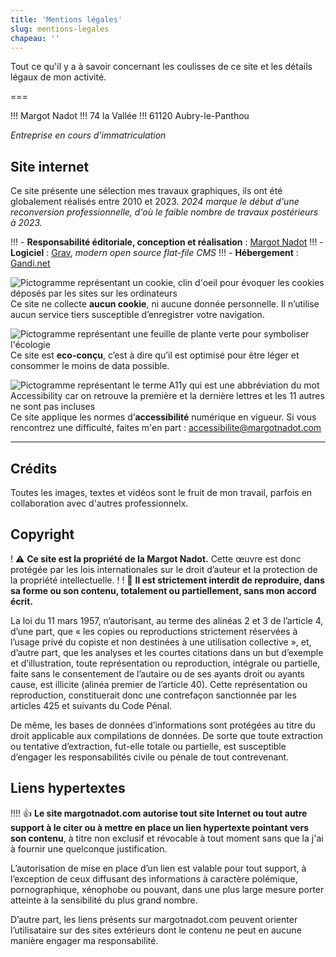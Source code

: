 ```yaml
---
title: 'Mentions légales'
slug: mentions-legales
chapeau: ''
---
```


Tout ce qu'il y a à savoir concernant les coulisses de ce site et les détails légaux de mon activité.

===

!!! Margot Nadot
!!! 74 la Vallée
!!! 61120 Aubry-le-Panthou


*Entreprise en cours d'immatriculation*

## Site internet

Ce site présente une sélection mes travaux graphiques, ils ont été globalement réalisés entre 2010 et 2023. *2024 marque le début d'une reconversion professionnelle, d'où le faible nombre de travaux postérieurs à 2023.*

!!! - **Responsabilité éditoriale, conception et réalisation**  : [Margot Nadot](https://margotnadot.com)
!!! - **Logiciel** : [Grav](http://getgrav.org), _modern open source flat-file CMS_
!!! - **Hébergement** : [Gandi.net](https://www.gandi.net/fr)

![Pictogramme représentant un cookie, clin d'oeil pour évoquer les cookies déposés par les sites sur les ordinateurs](theme://images/uploads/picto_cookie.png)  
Ce site ne collecte **aucun cookie**, ni aucune donnée personnelle. Il n’utilise aucun service tiers susceptible d’enregistrer votre navigation.

![Pictogramme représentant une feuille de plante verte pour symboliser l'écologie](theme://images/uploads/picto_feuille.png)  
Ce site est **eco-conçu**, c’est à dire qu’il est optimisé pour être léger et consommer le moins de data possible.

![Pictogramme représentant le terme A11y qui est une abbréviation du mot Accessibility car on retrouve la première et la dernière lettres et les 11 autres ne sont pas incluses](theme://images/uploads/picto_A11y.png)  
Ce site applique les normes d’**accessibilité** numérique en vigueur. Si vous rencontrez une difficulté, faites m'en part : [accessibilite@margotnadot.com](mailto:rgpd@margotnadot.com)


---

## Crédits

Toutes les images, textes et vidéos sont le fruit de mon travail, parfois en collaboration avec d'autres professionnelx.

## Copyright

! ⚠️ **Ce site est la propriété de la Margot Nadot.** Cette œuvre est donc protégée par les lois internationales sur le droit d’auteur et la protection de la propriété intellectuelle.
!
! 🚫 **Il est strictement interdit de reproduire, dans sa forme ou son contenu, totalement ou partiellement, sans mon accord écrit.**

La loi du 11 mars 1957, n’autorisant, au terme des alinéas 2 et 3 de l’article 4, d’une part, que « les copies ou reproductions strictement réservées à l’usage privé du copiste et non destinées à une utilisation collective », et, d’autre part, que les analyses et les courtes citations dans un but d’exemple et d’illustration, toute représentation ou reproduction, intégrale ou partielle, faite sans le consentement de l’autaire ou de ses ayants droit ou ayants cause, est illicite (alinéa premier de l’article 40). Cette représentation ou reproduction, constituerait donc une contrefaçon sanctionnée par les articles 425 et suivants du Code Pénal.

De même, les bases de données d’informations sont protégées au titre du droit applicable aux compilations de données. De sorte que toute extraction ou tentative d’extraction, fut-elle totale ou partielle, est susceptible d’engager les responsabilités civile ou pénale de tout contrevenant.

## Liens hypertextes

!!!! 👍 **Le site margotnadot.com autorise tout site Internet ou tout autre support à le citer ou à mettre en place un lien hypertexte pointant vers son contenu**, à titre non exclusif et révocable à tout moment sans que la j'ai à fournir une quelconque justification.

L’autorisation de mise en place d’un lien est valable pour tout support, à l’exception de ceux diffusant des informations à caractère polémique, pornographique, xénophobe ou pouvant, dans une plus large mesure porter atteinte à la sensibilité du plus grand nombre.

D’autre part, les liens présents sur margotnadot.com peuvent orienter l’utilisataire sur des sites extérieurs dont le contenu ne peut en aucune manière engager ma responsabilité.
